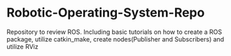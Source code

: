 # Robotic-Operating-System-Repo

Repository to review ROS. Including basic tutorials on how to create a ROS package, utilize catkin_make, create nodes(Publisher and Subscribers) and utilize RViz
